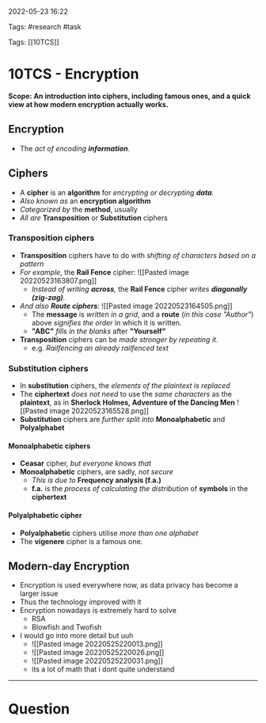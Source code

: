 2022-05-23 16:22

Tags: #research #task

Tags: [[10TCS]]

# 10TCS - Encryption
**Scope: An introduction into ciphers, including famous ones, and a quick view at how modern encryption actually works.**
## Encryption
- The *act of encoding **information**.*
## Ciphers
- A **cipher** is an **algorithm** for *encrypting or decrypting **data**.*
- *Also known as* an **encryption algorithm**
- *Categorized by* the **method**, usually
- *All are* **Transposition** or **Substitution** ciphers
### Transposition ciphers
- **Transposition** ciphers have to do with *shifting of characters based on a pattern*
- *For example*, the **Rail Fence** cipher: ![[Pasted image 20220523163807.png]]
	- *Instead of writing **across**,* the **Rail Fence** cipher *writes **diagonally (zig-zag)**.*
- *And also **Route ciphers**:* ![[Pasted image 20220523164505.png]]
	- The **message** is *written in a grid*, and a **route** (*in this case "Author"*) above *signifies the order* in which it is written.
	- **"ABC"** *fills in the blanks* after **"Yourself"**
- **Transposition** ciphers can be *made stronger by repeating it*.
	- e.g. *Railfencing an already railfenced text*
### Substitution ciphers
- In **substitution** ciphers, the *elements of the plaintext is replaced*
- The **ciphertext** *does not need* to use the *same characters* as the **plaintext**, as in **Sherlock Holmes, Adventure of the Dancing Men** ![[Pasted image 20220523165528.png]]
- **Substitution** ciphers are *further split into* **Monoalphabetic** and **Polyalphabet**
#### Monoalphabetic ciphers
- **Ceasar** cipher, *but everyone knows that*
- **Monoalphabetic** ciphers, are sadly, *not secure*
	- *This is due to* **Frequency analysis (f.a.)**
	- **f.a.** is the *process of calculating the distribution* of **symbols** in the **ciphertext**
#### Polyalphabetic cipher
- **Polyalphabetic** ciphers utilise *more than one alphabet*
- The **vigenere** cipher is a famous one.
## Modern-day Encryption
- Encryption is used everywhere now, as data privacy has become a larger issue
- Thus the technology improved with it
- Encryption nowadays is extremely hard to solve
	- RSA
	- Blowfish and Twofish
- I would go into more detail but uuh
	- ![[Pasted image 20220525220013.png]]
	- ![[Pasted image 20220525220026.png]]
	- ![[Pasted image 20220525220031.png]]
	- its a lot of math that i dont quite understand

---
# Question

